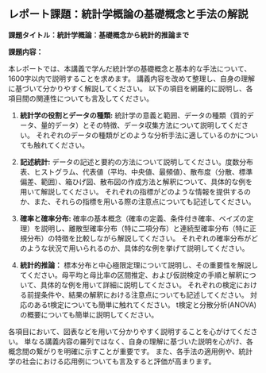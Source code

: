 ## レポート課題：統計学概論の基礎概念と手法の解説

**課題タイトル：統計学概論：基礎概念から統計的推論まで**

**課題内容：**

本レポートでは、本講義で学んだ統計学の基礎概念と基本的な手法について、1600字以内で説明することを求めます。  講義内容を改めて整理し、自身の理解に基づいて分かりやすく解説してください。  以下の項目を網羅的に説明し、各項目間の関連性についても言及してください。

1. **統計学の役割とデータの種類:** 統計学の意義と範囲、データの種類（質的データ、量的データ）とその特徴、データ収集方法について説明してください。  それぞれのデータの種類がどのような分析手法に適しているのかについても触れてください。

2. **記述統計:** データの記述と要約の方法について説明してください。度数分布表、ヒストグラム、代表値（平均、中央値、最頻値）、散布度（分散、標準偏差、範囲）、箱ひげ図、散布図の作成方法と解釈について、具体的な例を用いて解説してください。  それぞれの指標がどのような情報を提供するのか、また、それらの指標を用いる際の注意点についても記述してください。

3. **確率と確率分布:** 確率の基本概念（確率の定義、条件付き確率、ベイズの定理）を説明し、離散型確率分布（特に二項分布）と連続型確率分布（特に正規分布）の特徴を比較しながら解説してください。  それぞれの確率分布がどのような状況で用いられるのか、具体的な例を挙げて説明してください。

4. **統計的推論：** 標本分布と中心極限定理について説明し、その重要性を解説してください。母平均と母比率の区間推定、および仮説検定の手順と解釈について、具体的な例を用いて詳細に説明してください。  それぞれの検定における前提条件や、結果の解釈における注意点についても記述してください。  対応のあるt検定についても簡単に触れてください。  t検定と分散分析(ANOVA)の概要についても簡単に説明してください。


各項目において、図表などを用いて分かりやすく説明することを心がけてください。  単なる講義内容の羅列ではなく、自身の理解に基づいた説明を心がけ、各概念間の繋がりを明確に示すことが重要です。  また、各手法の適用例や、統計学の社会における応用例についても言及すると評価が高まります。
